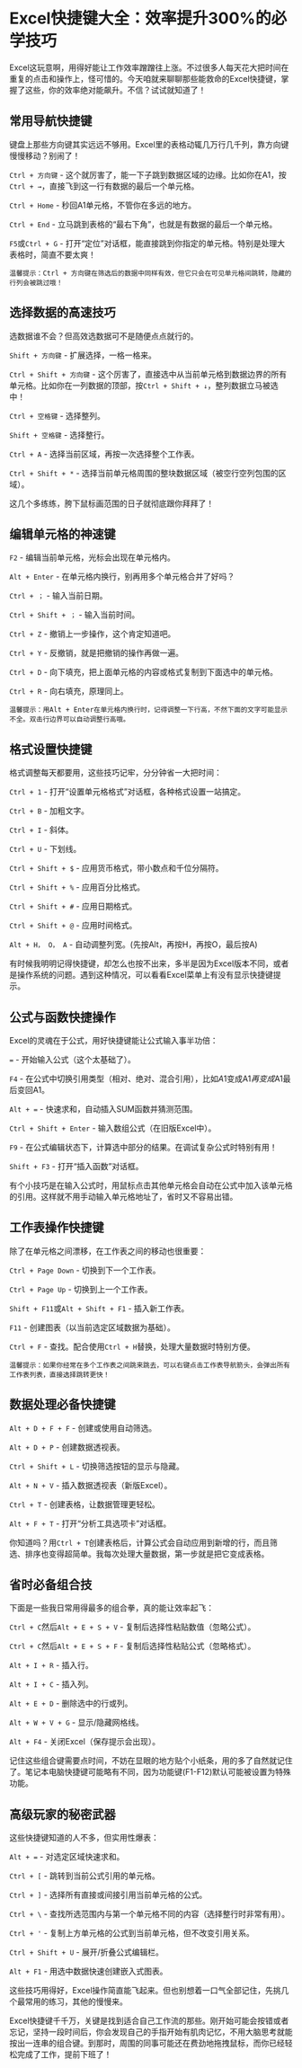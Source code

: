 # Excel快捷键大全：效率提升300%的必学技巧

Excel这玩意啊，用得好能让工作效率蹭蹭往上涨。不过很多人每天花大把时间在重复的点击和操作上，怪可惜的。今天咱就来聊聊那些能救命的Excel快捷键，掌握了这些，你的效率绝对能飙升。不信？试试就知道了！

## 常用导航快捷键

键盘上那些方向键其实远远不够用。Excel里的表格动辄几万行几千列，靠方向键慢慢移动？别闹了！

`Ctrl + 方向键` \- 这个就厉害了，能一下子跳到数据区域的边缘。比如你在A1，按`Ctrl + →`，直接飞到这一行有数据的最后一个单元格。

`Ctrl + Home` \- 秒回A1单元格，不管你在多远的地方。

`Ctrl + End` \- 立马跳到表格的“最右下角”，也就是有数据的最后一个单元格。

`F5`或`Ctrl + G` \- 打开“定位”对话框，能直接跳到你指定的单元格。特别是处理大表格时，简直不要太爽！
    
    
    温馨提示：Ctrl + 方向键在筛选后的数据中同样有效，但它只会在可见单元格间跳转，隐藏的行列会被跳过哦！
    

## 选择数据的高速技巧

选数据谁不会？但高效选数据可不是随便点点就行的。

`Shift + 方向键` \- 扩展选择，一格一格来。

`Ctrl + Shift + 方向键` \- 这个厉害了，直接选中从当前单元格到数据边界的所有单元格。比如你在一列数据的顶部，按`Ctrl + Shift + ↓`，整列数据立马被选中！

`Ctrl + 空格键` \- 选择整列。

`Shift + 空格键` \- 选择整行。

`Ctrl + A` \- 选择当前区域，再按一次选择整个工作表。

`Ctrl + Shift + *` \- 选择当前单元格周围的整块数据区域（被空行空列包围的区域）。

这几个多练练，胯下鼠标画范围的日子就彻底跟你拜拜了！

## 编辑单元格的神速键

`F2` \- 编辑当前单元格，光标会出现在单元格内。

`Alt + Enter` \- 在单元格内换行，别再用多个单元格合并了好吗？

`Ctrl + ；` \- 输入当前日期。

`Ctrl + Shift + ；` \- 输入当前时间。

`Ctrl + Z` \- 撤销上一步操作，这个肯定知道吧。

`Ctrl + Y` \- 反撤销，就是把撤销的操作再做一遍。

`Ctrl + D` \- 向下填充，把上面单元格的内容或格式复制到下面选中的单元格。

`Ctrl + R` \- 向右填充，原理同上。
    
    
    温馨提示：用Alt + Enter在单元格内换行时，记得调整一下行高，不然下面的文字可能显示不全。双击行边界可以自动调整行高哦。
    

## 格式设置快捷键

格式调整每天都要用，这些技巧记牢，分分钟省一大把时间：

`Ctrl + 1` \- 打开“设置单元格格式”对话框，各种格式设置一站搞定。

`Ctrl + B` \- 加粗文字。

`Ctrl + I` \- 斜体。

`Ctrl + U` \- 下划线。

`Ctrl + Shift + $` \- 应用货币格式，带小数点和千位分隔符。

`Ctrl + Shift + %` \- 应用百分比格式。

`Ctrl + Shift + #` \- 应用日期格式。

`Ctrl + Shift + @` \- 应用时间格式。

`Alt + H， O， A` \- 自动调整列宽。(先按Alt，再按H，再按O，最后按A)

有时候我明明记得快捷键，却怎么也按不出来，多半是因为Excel版本不同，或者是操作系统的问题。遇到这种情况，可以看看Excel菜单上有没有显示快捷键提示。

## 公式与函数快捷操作

Excel的灵魂在于公式，用好快捷键能让公式输入事半功倍：

`=` \- 开始输入公式（这个太基础了）。

`F4` \- 在公式中切换引用类型（相对、绝对、混合引用），比如$A$1变成A$1再变成$A1最后变回A1。

`Alt + =` \- 快速求和，自动插入SUM函数并猜测范围。

`Ctrl + Shift + Enter` \- 输入数组公式（在旧版Excel中）。

`F9` \- 在公式编辑状态下，计算选中部分的结果。在调试复杂公式时特别有用！

`Shift + F3` \- 打开“插入函数”对话框。

有个小技巧是在输入公式时，用鼠标点击其他单元格会自动在公式中加入该单元格的引用。这样就不用手动输入单元格地址了，省时又不容易出错。

## 工作表操作快捷键

除了在单元格之间漂移，在工作表之间的移动也很重要：

`Ctrl + Page Down` \- 切换到下一个工作表。

`Ctrl + Page Up` \- 切换到上一个工作表。

`Shift + F11`或`Alt + Shift + F1` \- 插入新工作表。

`F11` \- 创建图表（以当前选定区域数据为基础）。

`Ctrl + F` \- 查找。配合使用`Ctrl + H`替换，处理大量数据时特别方便。
    
    
    温馨提示：如果你经常在多个工作表之间跳来跳去，可以右键点击工作表导航箭头，会弹出所有工作表列表，直接选择跳转更快！
    

## 数据处理必备快捷键

`Alt + D + F + F` \- 创建或使用自动筛选。

`Alt + D + P` \- 创建数据透视表。

`Ctrl + Shift + L` \- 切换筛选按钮的显示与隐藏。

`Alt + N + V` \- 插入数据透视表（新版Excel）。

`Ctrl + T` \- 创建表格，让数据管理更轻松。

`Alt + F + T` \- 打开“分析工具选项卡”对话框。

你知道吗？用`Ctrl + T`创建表格后，计算公式会自动应用到新增的行，而且筛选、排序也变得超简单。我每次处理大量数据，第一步就是把它变成表格。

## 省时必备组合技

下面是一些我日常用得最多的组合拳，真的能让效率起飞：

`Ctrl + C`然后`Alt + E + S + V` \- 复制后选择性粘贴数值（忽略公式）。

`Ctrl + C`然后`Alt + E + S + F` \- 复制后选择性粘贴公式（忽略格式）。

`Alt + I + R` \- 插入行。

`Alt + I + C` \- 插入列。

`Alt + E + D` \- 删除选中的行或列。

`Alt + W + V + G` \- 显示/隐藏网格线。

`Alt + F4` \- 关闭Excel（保存提示会出现）。

记住这些组合键需要点时间，不妨在显眼的地方贴个小纸条，用的多了自然就记住了。笔记本电脑快捷键可能略有不同，因为功能键(F1-F12)默认可能被设置为特殊功能。

## 高级玩家的秘密武器

这些快捷键知道的人不多，但实用性爆表：

`Alt + =` \- 对选定区域快速求和。

`Ctrl + [` \- 跳转到当前公式引用的单元格。

`Ctrl + ]` \- 选择所有直接或间接引用当前单元格的公式。

`Ctrl + \` \- 查找所选范围内与第一个单元格不同的内容（选择整行时非常有用）。

`Ctrl + '` \- 复制上方单元格的公式到当前单元格，但不改变引用关系。

`Ctrl + Shift + U` \- 展开/折叠公式编辑栏。

`Alt + F1` \- 用选中数据快速创建嵌入式图表。

这些技巧用得好，Excel操作简直能飞起来。但也别想着一口气全部记住，先挑几个最常用的练习，其他的慢慢来。

Excel快捷键千千万，关键是找到适合自己工作流的那些。刚开始可能会按错或者忘记，坚持一段时间后，你会发现自己的手指开始有肌肉记忆，不用大脑思考就能按出一连串的组合键。到那时，周围的同事可能还在费劲地拖拽鼠标，而你已经轻松完成了工作，提前下班了！‌​​‌​​‌​‌​​‌‌‌‌​‌​​‌​​​​‌​​‌‌​​​‌​​‌‌​‌​‌‌​​‌‌‌​‌‌​​‌​​​‌‌​​​‌‌‌‌‌​​​‌‌‌‌‌​​​‌‌‌